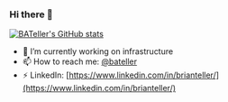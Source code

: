 ### Hi there 👋

<!--
**bateller/bateller** is a ✨ _special_ ✨ repository because its `README.md` (this file) appears on your GitHub profile.

Here are some ideas to get you started:

- 🔭 I’m currently working on ...
- 🌱 I’m currently learning ...
- 👯 I’m looking to collaborate on ...
- 🤔 I’m looking for help with ...
- 💬 Ask me about ...
- 📫 How to reach me: ...
- 😄 Pronouns: ...
- ⚡ Fun fact: ...
-->

[![BATeller's GitHub stats](https://github-readme-stats.vercel.app/api?username=bateller&count_private=true&show_icons=true&include_all_commits=true)](https://github.com/anuraghazra/github-readme-stats)


- 🔭 I’m currently working on infrastructure
- 📫 How to reach me: [@bateller](https://twitter.com/bateller)
- ⚡ LinkedIn: [https://www.linkedin.com/in/brianteller/](https://www.linkedin.com/in/brianteller/)
